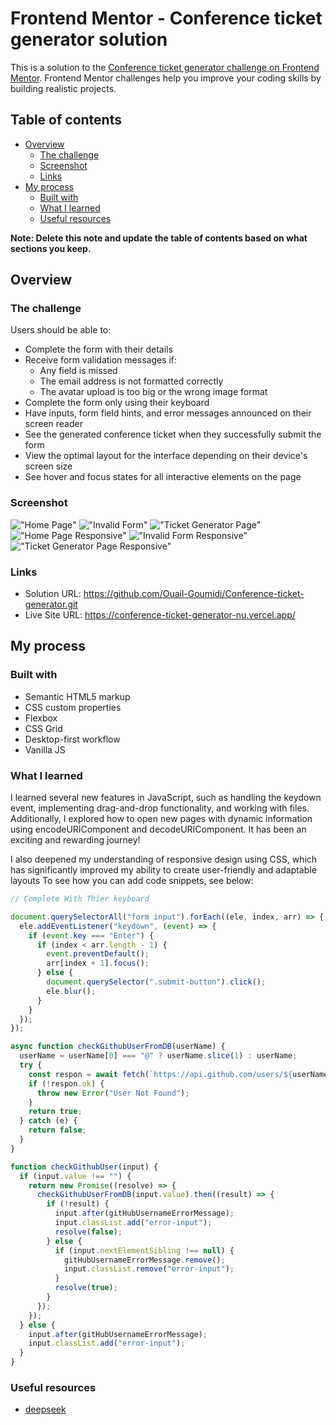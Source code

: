 # Frontend Mentor - Conference ticket generator solution

This is a solution to the [Conference ticket generator challenge on Frontend Mentor](https://www.frontendmentor.io/challenges/conference-ticket-generator-oq5gFIU12w). Frontend Mentor challenges help you improve your coding skills by building realistic projects.

## Table of contents

- [Overview](#overview)
  - [The challenge](#the-challenge)
  - [Screenshot](#screenshot)
  - [Links](#links)
- [My process](#my-process)
  - [Built with](#built-with)
  - [What I learned](#what-i-learned)
  - [Useful resources](#useful-resources)

**Note: Delete this note and update the table of contents based on what sections you keep.**

## Overview

### The challenge

Users should be able to:

- Complete the form with their details
- Receive form validation messages if:
  - Any field is missed
  - The email address is not formatted correctly
  - The avatar upload is too big or the wrong image format
- Complete the form only using their keyboard
- Have inputs, form field hints, and error messages announced on their screen reader
- See the generated conference ticket when they successfully submit the form
- View the optimal layout for the interface depending on their device's screen size
- See hover and focus states for all interactive elements on the page

### Screenshot

!["Home Page"](./screenshot/Screenshot%20_Home_page.png)
!["Invalid Form"](./screenshot/Screenshot_invalide_fields.png)
!["Ticket Generator Page"](./screenshot/Screenshot_ticket_generator.png)
!["Home Page Responsive"](./screenshot/Screenshot_Responsive_Home_page.png)
!["Invalid Form Responsive"](./screenshot/Screenshot_invalide_fields_Responsive.png)
!["Ticket Generator Page Responsive"](./screenshot/Screenshot_ticket_generator_Responsive.png)

### Links

- Solution URL: https://github.com/Ouail-Goumidi/Conference-ticket-generator.git
- Live Site URL: https://conference-ticket-generator-nu.vercel.app/

## My process

### Built with

- Semantic HTML5 markup
- CSS custom properties
- Flexbox
- CSS Grid
- Desktop-first workflow
- Vanilla JS


### What I learned

I learned several new features in JavaScript, such as handling the keydown event, implementing drag-and-drop functionality, and working with files. Additionally, I explored how to open new pages with dynamic information using encodeURIComponent and decodeURIComponent. It has been an exciting and rewarding journey!

I also deepened my understanding of responsive design using CSS, which has significantly improved my ability to create user-friendly and adaptable layouts
To see how you can add code snippets, see below:

```js
// Complete With Thier keyboard

document.querySelectorAll("form input").forEach((ele, index, arr) => {
  ele.addEventListener("keydown", (event) => {
    if (event.key === "Enter") {
      if (index < arr.length - 1) {
        event.preventDefault();
        arr[index + 1].focus();
      } else {
        document.querySelector(".submit-button").click();
        ele.blur();
      }
    }
  });
});

```

```js
async function checkGithubUserFromDB(userName) {
  userName = userName[0] === "@" ? userName.slice(1) : userName;
  try {
    const respon = await fetch(`https://api.github.com/users/${userName}`);
    if (!respon.ok) {
      throw new Error("User Not Found");
    }
    return true;
  } catch (e) {
    return false;
  }
}

function checkGithubUser(input) {
  if (input.value !== "") {
    return new Promise((resolve) => {
      checkGithubUserFromDB(input.value).then((result) => {
        if (!result) {
          input.after(gitHubUsernameErrorMessage);
          input.classList.add("error-input");
          resolve(false);
        } else {
          if (input.nextElementSibling !== null) {
            gitHubUsernameErrorMessage.remove();
            input.classList.remove("error-input");
          }
          resolve(true);
        }
      });
    });
  } else {
    input.after(gitHubUsernameErrorMessage);
    input.classList.add("error-input");
  }
}


```

### Useful resources

- [deepseek](https://chat.deepseek.com)
